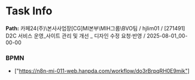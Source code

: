 # Task Info

**Path:** 카페24(주)\본사사업장\[CG]MI본부\MIH그룹\BVO팀 / hjlim01 / [271491] D2C 서비스 운영_사이트 관리 및 개선 _ 디자인 수정 요청·반영 / 2025-08-01_00-00-00

### BPMN
- ["https://n8n-mi-011-web.hanpda.com/workflow/do3rBrpqRH0E9mik"]

